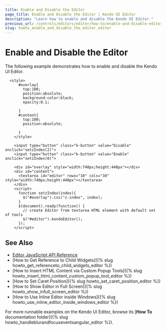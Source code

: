 ```yaml
---
title: Enable and Disable the Editor
page_title: Enable and Disable the Editor | Kendo UI Editor
description: "Learn how to enable and disable the Kendo UI Editor."
previous_url: /controls/editors/editor/how-to/enable-and-disable-editor
slug: howto_enable_and_disable_the_editor_editor
---
```


# Enable and Disable the Editor

The following example demonstrates how to enable and disable the Kendo UI Editor.



```dojo
  <style>
      #overlay{
        top:100;
        position:absolute;
        background-color:black;
        opacity:0.1;

      }
      #content{
        top:100;
        position:absolute;

      }
    </style>

    <input type="button" class="k-button" value="Disable" onclick="setzIndex(2)">
    <input type="button" class="k-button" value="Enable" onclick="setzIndex(0)">

    <div id="overlay" style="width:740px;height:440px"></div>
    <div id="content">
      <textarea id="editor" rows="10" cols="30" style="width:740px;height:440px"></textarea>
    </div>
    <script>
      function setzIndex(index){
        $("#overlay").css("z-index", index);
      }
      $(document).ready(function() {
        // create Editor from textarea HTML element with default set of tools
        $("#editor").kendoEditor();
      });
    </script>
```

## See Also

* [Editor JavaScript API Reference](/api/javascript/ui/editor)
* [How to Get Reference to Child Widgets]({% slug howto_get_referenceto_child_widgets_editor %})
* [How to Insert HTML Content via Custom Popup Tools]({% slug howto_insert_html_content_custom_popup_tool_editor %})
* [How to Set Caret Position]({% slug howto_set_caret_position_editor %})
* [How to Show Editor in Full Screen]({% slug howto_show_infull_screen_editor %})
* [How to Use Inline Editor inside Windows]({% slug howto_use_inline_editor_inside_windows_editor %})

For more runnable examples on the Kendo UI Editor, browse its [**How To** documentation folder]({% slug howto_handleblurandfocuseventsangular_editor %}).
